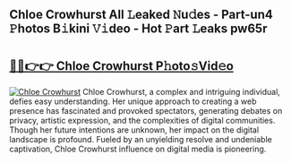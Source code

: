 ## Chloe Crowhurst All 𝙻eaked 𝙽u𝚍es - Part-un4 𝙿hotos B𝚒kini 𝚅𝚒deo - Hot 𝙿art 𝙻eaks pw65r

# <h2><a href="http://ld13xq.urlbe.top/?page=Chloe+Crowhurst">🔗🔗👉👉 Chloe Crowhurst P𝚑oto𝚜Vid𝚎o</a></h2>

[![Chloe Crowhurst](https://i.imgur.com/eBuTRDB.gif)](http://ld13xq.urlbe.top/?page=Chloe+Crowhurst)
Chloe Crowhurst, a complex and intriguing individual, defies easy understanding. Her unique approach to creating a web presence has fascinated and provoked spectators, generating debates on privacy, artistic expression, and the complexities of digital communities. Though her future intentions are unknown, her impact on the digital landscape is profound. Fueled by an unyielding resolve and undeniable captivation, Chloe Crowhurst influence on digital media is pioneering.
